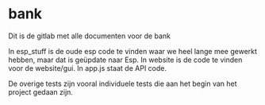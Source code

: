 # bank

Dit is de gitlab met alle documenten voor de bank


In esp_stuff is de oude esp code te vinden waar we heel lange mee gewerkt hebben, maar dat is geüpdate naar Esp.
In website is de code te vinden voor de website/gui.
In app.js staat de API code.


De overige tests zijn vooral individuele tests die aan het begin van het project gedaan zijn.
